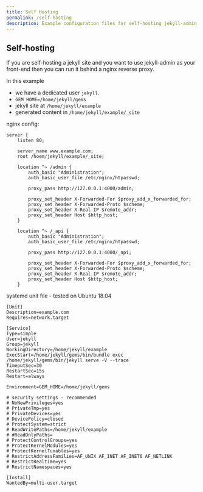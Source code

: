 ```yaml
---
title: Self Hosting
permalink: /self-hosting
description: Example configuration files for self-hosting jekyll-admin
---
```


## Self-hosting

If you are self-hosting a jekyll site and you want to use jekyll-admin as your front-end
then you can run it behind a nginx reverse proxy.

In this example 
- we have a dedicated user `jekyll`. 
- `GEM_HOME=/home/jekyll/gems`
- jekyll site at `/home/jekyll/example`
- generated content in `/home/jekyll/example/_site`

nginx config:

```nginx
server {
    listen 80;

    server_name www.example.com;
    root /hoem/jekyll/example/_site;

    location ^~ /admin {
        auth_basic "Administration";
        auth_basic_user_file /etc/nginx/htpasswd;

        proxy_pass http://127.0.0.1:4000/admin;

        proxy_set_header X-Forwarded-For $proxy_add_x_forwarded_for;
        proxy_set_header X-Forwarded-Proto $scheme;
        proxy_set_header X-Real-IP $remote_addr;
        proxy_set_header Host $http_host;
    }

    location ^~ /_api {
        auth_basic "Administration";
        auth_basic_user_file /etc/nginx/htpasswd;

        proxy_pass http://127.0.0.1:4000/_api;

        proxy_set_header X-Forwarded-For $proxy_add_x_forwarded_for;
        proxy_set_header X-Forwarded-Proto $scheme;
        proxy_set_header X-Real-IP $remote_addr;
        proxy_set_header Host $http_host;
    }
```

systemd unit file - tested on Ubuntu 18.04

```
[Unit]
Description=example.com
Requires=network.target

[Service]
Type=simple
User=jekyll
Group=jekyll
WorkingDirectory=/home/jekyll/example
ExecStart=/home/jekyll/gems/bin/bundle exec /home/jekyll/gems/bin/jekyll serve -V --trace
TimeoutSec=30
RestartSec=15s
Restart=always

Environment=GEM_HOME=/home/jekyll/gems

# security settings - recommended
# NoNewPrivileges=yes
# PrivateTmp=yes
# PrivateDevices=yes
# DevicePolicy=closed
# ProtectSystem=strict
# ReadWritePaths=/home/jekyll/example
# #ReadOnlyPaths=
# ProtectControlGroups=yes
# ProtectKernelModules=yes
# ProtectKernelTunables=yes
# RestrictAddressFamilies=AF_UNIX AF_INET AF_INET6 AF_NETLINK
# RestrictRealtime=yes
# RestrictNamespaces=yes

[Install]
WantedBy=multi-user.target
```

